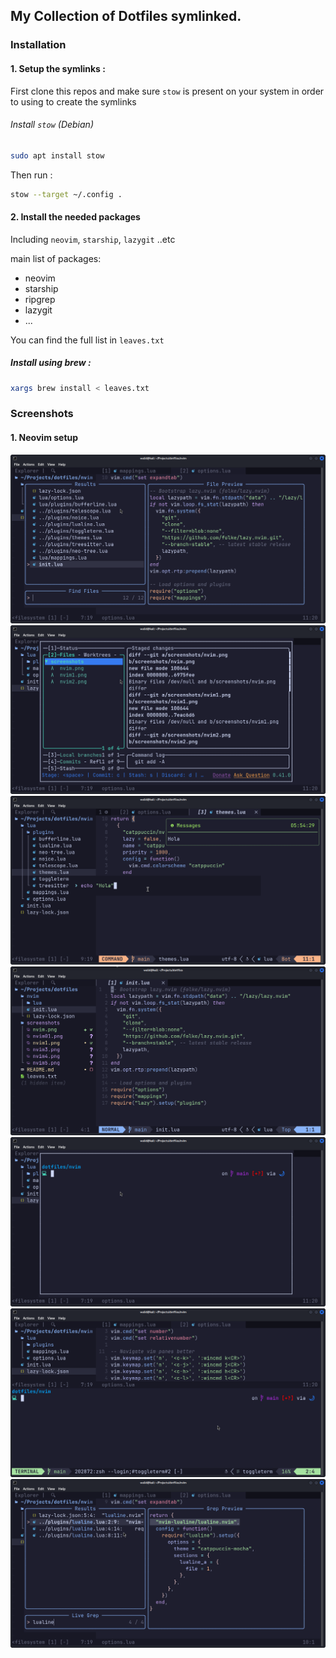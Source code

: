 ## My Collection of Dotfiles symlinked.

### Installation

#### 1. Setup the symlinks :

First clone this repos and make sure `stow` is present on your system in order to using to create the symlinks

###### Install `stow` (Debian)

```bash
sudo apt install stow
```

Then run :

```bash
stow --target ~/.config .
```

#### 2. Install the needed packages

Including `neovim`, `starship`, `lazygit` ..etc

main list of packages:

- neovim
- starship
- ripgrep
- lazygit
- ...

You can find the full list in `leaves.txt`

##### Install using brew :

```bash
xargs brew install < leaves.txt
```

### Screenshots

#### 1. Neovim setup

![nvim](screenshots/nvim.png)
![nvim01](screenshots/nvim01.png)
![nvim1](screenshots/nvim1.png)
![nvim2](screenshots/nvim2.png)
![nvim3](screenshots/nvim3.png)
![nvim4](screenshots/nvim4.png)
![nvim5](screenshots/nvim5.png)

